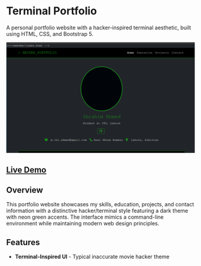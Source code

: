 # Terminal Portfolio

A personal portfolio website with a hacker-inspired terminal aesthetic, built using HTML, CSS, and Bootstrap 5.

![Portfolio Screenshot](assets/image2.png)

##  [Live Demo](https://m-ibi.github.io/portfolio-2025/)

##  Overview

This portfolio website showcases my skills, education, projects, and contact information with a distinctive hacker/terminal style featuring a dark theme with neon green accents. The interface mimics a command-line environment while maintaining modern web design principles.

##  Features

- **Terminal-Inspired UI** - Typical inaccurate movie hacker theme 